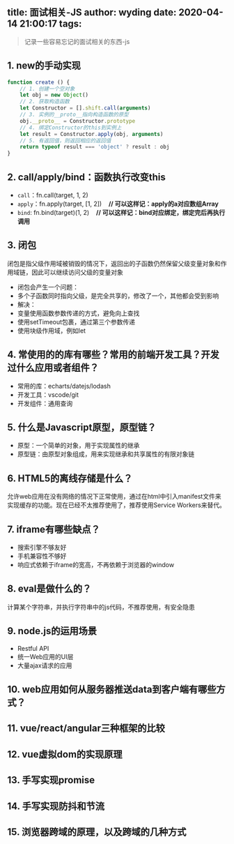 title: 面试相关-JS
author: wyding
date: 2020-04-14 21:00:17
tags:
---
> 记录一些容易忘记的面试相关的东西-js
<!-- more -->

## 1. new的手动实现
```js
function create () {
	// 1. 创建一个空对象
    let obj = new Object()
    // 2. 获取构造函数
    let Constructor = [].shift.call(arguments)
    // 3. 实例的__proto__指向构造函数的原型
    obj.__proto__ = Constructor.prototype
    // 4. 绑定Constructor的this到实例上
    let result = Constructor.apply(obj, arguments)
    // 5. 有返回值，则返回相应的返回值
    return typeof result === 'object' ? result : obj
}
```

## 2. call/apply/bind：函数执行改变this
 - `call`：fn.call(target, 1, 2)
 - `apply`：fn.apply(target, [1, 2])&nbsp;&nbsp;&nbsp;&nbsp;**// 可以这样记：apply的a对应数组Array**
 - `bind`: fn.bind(target)(1, 2)&nbsp;&nbsp;&nbsp;&nbsp;**// 可以这样记：bind对应绑定，绑定完后再执行调用**
 
## 3. 闭包
闭包是指父级作用域被销毁的情况下，返回出的子函数仍然保留父级变量对象和作用域链，因此可以继续访问父级的变量对象

- 闭包会产生一个问题：
 - 多个子函数同时指向父级，是完全共享的，修改了一个，其他都会受到影响
- 解决：
 - 变量使用函数参数传递的方式，避免向上查找
 - 使用setTimeout包裹，通过第三个参数传递
 - 使用块级作用域，例如let
 
## 4. 常使用的的库有哪些？常用的前端开发工具？开发过什么应用或者组件？
- 常用的库：echarts/datejs/lodash
- 开发工具：vscode/git
- 开发组件：通用查询

## 5. 什么是Javascript原型，原型链？
- 原型：一个简单的对象，用于实现属性的继承
- 原型链：由原型对象组成，用来实现继承和共享属性的有限对象链

## 6. HTML5的离线存储是什么？
允许web应用在没有网络的情况下正常使用，通过在html中引入manifest文件来实现缓存的功能。现在已经不太推荐使用了，推荐使用Service Workers来替代。

## 7. iframe有哪些缺点？
- 搜索引擎不够友好
- 手机兼容性不够好
- 响应式依赖于iframe的宽高，不再依赖于浏览器的window

## 8. eval是做什么的？
计算某个字符串，并执行字符串中的js代码，不推荐使用，有安全隐患

## 9. node.js的运用场景
- Restful API
- 统一Web应用的UI层
- 大量ajax请求的应用

## 10. web应用如何从服务器推送data到客户端有哪些方式？

## 11. vue/react/angular三种框架的比较

## 12. vue虚拟dom的实现原理

## 13. 手写实现promise

## 14. 手写实现防抖和节流

## 15. 浏览器跨域的原理，以及跨域的几种方式